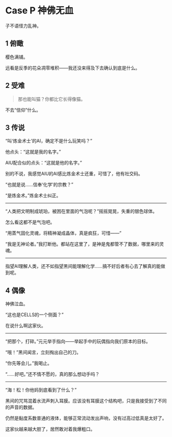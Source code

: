 # Case P 神佛无血

子不语怪力乱神。

## 1 俯瞰

樱色满铺。

远看是反季的花朵凋零堆积——我还没来得及下去确认到底是什么。

## 2 受难

>那也能叫猫？你都比它长得像猫。

不去“信仰”什么。

## 3 传说

“叫‘炼金术士’的AI，确定不是什么玩笑吗？”

他点头：“这就是我的名字。”

AIU配合似的点头：“这就是他的名字。”

别的不说，我感觉AIU的AI感比炼金术士还重，可惜了，他有社交码。

“也就是说……信奉‘化学’的宗教？”

“是炼金术。”炼金术士纠正。

---

“人类把文明制成琥珀，被困在里面的气泡呢？”摇摇晃晃，失重的银色球体。

怎么看这都不是气泡吧。

“用蒸气固化灵魂，将精神凝成晶体，真是疯狂，可惜——”

“我是无神论者。”我打断他。都站在这里了，是神是鬼都管不了数据，哪里来的灵魂。

---

指望AI理解人类，还不如指望黑间能理解化学……搞不好后者有心去了解真的能做到呢。

## 4 偶像

神佛泣血。

“这也是CELLS的一个侧面？”

在说什么啊这家伙。

---

“把那个，打碎。”元元举手指向——举起手中的玩偶指向我们原本的目标。

“哦！”黑间闻言，立刻掏出自己的刀。

“你先等会儿。”我喝止。

“……好吧。”还不情不愿的，真的那么想动手吗？

---

“海！松！你他妈到底看到了什么？”

黑间的咒骂混着水流声刺入耳膜。应该没有耳膜这个结构吧，只是我接受到了不同的声音的数据。

仍然是黏度系数普通的液体，能够正常流动发出声响，没有过高过低真是太好了。

这家伙越来越大胆了，居然敢对着我爆粗口。